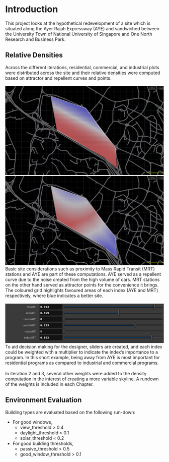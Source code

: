 # Introduction

This project looks at the hypothetical redevelopment of a site which is situated along the Ayer Rajah Expressway (AYE) and sandwiched between the University Town of National University of Singapore and One North Research and Business Park.

## Relative Densities
Across the different iterations, residential, commercial, and industrial plots were distributed across the site and their relative densities were computed based on attractor and repellent curves and points.
<br><br>
![AYEindex](./imgs/AYErepellent.png)
![MRTindex](./imgs/mrtAttractor.png)
Basic site considerations such as proximity to Mass Rapid Transit (MRT) stations and AYE are part of these computations. AYE served as a repellent curve due to the noise created from the high volume of cars. MRT stations on the other hand served as attractor points for the convenience it brings. The coloured grid highlights favoured areas of each index (AYE and MRT) respectively, where blue indicates a better site.
<br><br>
![sliders](./imgs/sliders.png)
To aid decision making for the designer, sliders are created, and each index could be weighted with a multiplier to indicate the index’s importance to a program. In this short example, being away from AYE is most important for residential programs as compared to industrial and commercial programs.
<br><br>
In iteration 2 and 3, several other weights were added to the density computation in the interest of creating a more variable skyline. A rundown of the weights is included in each Chapter.

## Environment Evaluation
Building types are evaluated based on the following run-down:
* For good windows, 
  * view_threshold > 0.4
  * daylight_threshold > 0.1
  * solar_threshold < 0.2
* For good building thresholds, 
  * passive_threshold > 0.5
  * good_window_threshold > 0.1
